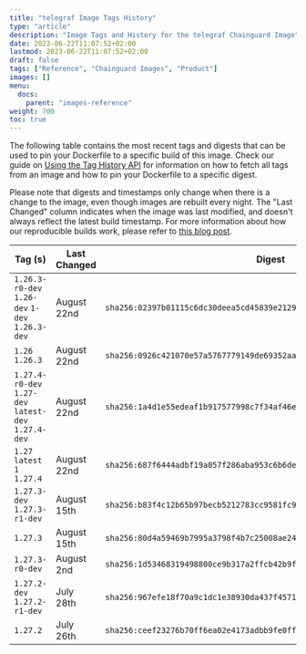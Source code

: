 ```yaml
---
title: "telegraf Image Tags History"
type: "article"
description: "Image Tags and History for the telegraf Chainguard Image"
date: 2023-06-22T11:07:52+02:00
lastmod: 2023-06-22T11:07:52+02:00
draft: false
tags: ["Reference", "Chainguard Images", "Product"]
images: []
menu:
  docs:
    parent: "images-reference"
weight: 700
toc: true
---
```


The following table contains the most recent tags and digests that can be used to pin your Dockerfile to a specific build of this image. Check our guide on [Using the Tag History API](/chainguard/chainguard-images/using-the-tag-history-api/) for information on how to fetch all tags from an image and how to pin your Dockerfile to a specific digest.

Please note that digests and timestamps only change when there is a change to the image, even though images are rebuilt every night. The "Last Changed" column indicates when the image was last modified, and doesn't always reflect the latest build timestamp. For more information about how our reproducible builds work, please refer to [this blog post](https://www.chainguard.dev/unchained/reproducing-chainguards-reproducible-image-builds).

| Tag (s)                                               | Last Changed | Digest                                                                    |
|-------------------------------------------------------|--------------|---------------------------------------------------------------------------|
|  `1.26.3-r0-dev` `1.26-dev` `1-dev` `1.26.3-dev`      | August 22nd  | `sha256:02397b01115c6dc30deea5cd45839e2129fcaba43d122269ed4ea9c150ca70b5` |
|  `1.26` `1.26.3`                                      | August 22nd  | `sha256:0926c421070e57a5767779149de69352aac799508066b4739864a86ffd836a0b` |
|  `1.27.4-r0-dev` `1.27-dev` `latest-dev` `1.27.4-dev` | August 22nd  | `sha256:1a4d1e55edeaf1b917577998c7f34af46e89d482ae4bb930e5ad41cf81ded05b` |
|  `1.27` `latest` `1` `1.27.4`                         | August 22nd  | `sha256:687f6444adbf19a057f286aba953c6b6deabae6aa25d7f48b94cd410ec2a8ad3` |
|  `1.27.3-dev` `1.27.3-r1-dev`                         | August 15th  | `sha256:b83f4c12b65b97becb5212783cc9581fc9187e2bd9135f87f64ae9c5a3bf46d2` |
|  `1.27.3`                                             | August 15th  | `sha256:80d4a59469b7995a3798f4b7c25008ae243b586ea9aadc262c92260a4d8c2088` |
|  `1.27.3-r0-dev`                                      | August 2nd   | `sha256:1d53468319498800ce9b317a2ffcb42b9f66bd74367057a705f3aa13fcb3e7ea` |
|  `1.27.2-dev` `1.27.2-r1-dev`                         | July 28th    | `sha256:967efe18f70a9c1dc1e38930da437f4571a50e690d28580c43ad34d7c338a9a4` |
|  `1.27.2`                                             | July 26th    | `sha256:ceef23276b70ff6ea02e4173adbb9fe0ff7af41b3b389ef9902501264ed53cdc` |
